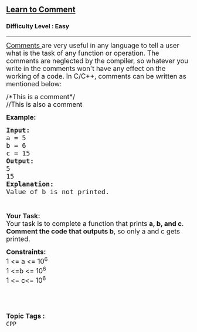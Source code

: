 <h2><a href="https://www.geeksforgeeks.org/problems/learn-to-comment/1?page=10&difficulty=Easy&sortBy=submissions">Learn to Comment</a></h2><h3>Difficulty Level : Easy</h3><hr><div class="problems_problem_content__Xm_eO"><p><span style="font-size: 18px;"><a href="https://www.geeksforgeeks.org/comments-in-c-c/">Comments </a>are very useful in any language to tell a user what is the task of any function or operation. The comments are neglected by the compiler, so whatever you write in the comments won't have any effect on the working of a code. In C/C++, comments can be written as mentioned below:</span></p>
<p><span style="font-size: 18px;">/*This is a comment*/<br>//This is also a comment</span></p>
<p><strong><span style="font-size: 18px;">Example:</span></strong></p>
<pre><span style="font-size: 18px;"><strong>Input:</strong>
a = 5
b = 6
c = 15
<strong>Output:
</strong>5
15
<strong>Explanation:
</strong>Value of b is not printed.</span>
</pre>
<p>&nbsp;</p>
<p><span style="font-size: 18px;"><strong>Your Task: </strong><br>Your task is to complete a function that prints <strong>a, b, and c</strong>. <strong>Comment the code that outputs b</strong>, so only a and c gets printed.</span></p>
<p><span style="font-size: 18px;"><strong>Constraints:</strong><br>1 &lt;= a &lt;= 10<sup>6</sup><br>1 &lt;=b &lt;= 10<sup>6</sup><br>1 &lt;= c&lt;= 10<sup>6</sup></span></p>
<p>&nbsp;</p></div><br><p><span style=font-size:18px><strong>Topic Tags : </strong><br><code>CPP</code>&nbsp;